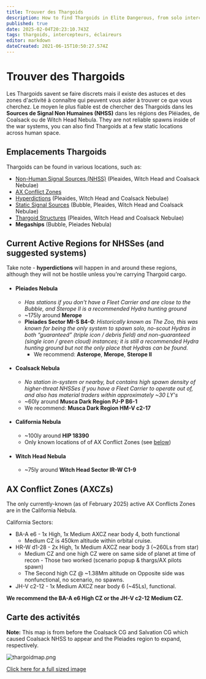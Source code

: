 ```yaml
---
title: Trouver des Thargoids
description: How to find Thargoids in Elite Dangerous, from solo interceptors to AX Conflict zones and everything in between
published: true
date: 2025-02-04T20:23:10.743Z
tags: thargoids, intercepteurs, éclaireurs
editor: markdown
dateCreated: 2021-06-15T10:50:27.574Z
---
```


# Trouver des Thargoids
Les Thargoids savent se faire discrets mais il existe des astuces et des zones d'activité à connaître qui peuvent vous aider à trouver ce que vous cherchez. Le moyen le plus fiable est de chercher des Thargoids dans les **Sources de Signal Non Humaines (NHSS)** dans les régions des Pléiades, de Coalsack ou de Witch Head Nebula. They are not reliable spawns inside of the war systems, you can also find Thargoids at a few static locations across human space.

## Emplacements Thargoids

Thargoids can be found in various locations, such as:
- [Non-Human Signal Sources (NHSS)](/en/nhss) (Pleaides, Witch Head and Coalsack Nebulae)
- [AX Conflict Zones](/en/finding-thargoids#ax-conflict-zones-axczs)
- [Hyperdictions](/en/hyperdictions) (Pleaides, Witch Head and Coalsack Nebulae)
- [Static Signal Sources](/en/static-signals) (Bubble, Pleaides, Witch Head and Coalsack Nebulae)
- [Thargoid Structures](https://canonn.science/codex/the-unknown-structure/?highlight=structure) (Pleaides, Witch Head and Coalsack Nebulae)
- **Megaships** (Bubble, Pleiades Nebula)

## Current Active Regions for NHSSes (and suggested systems)
Take note - **hyperdictions** will happen in and around these regions, although they will not be hostile unless you're carrying Thargoid cargo.
- #### **Pleiades Nebula**
  - *Has stations if you don't have a Fleet Carrier and are close to the Bubble, and Sterope II is a recommended Hydra hunting ground*
  - ~175ly around **Merope**
  - **Pleiades Sector MI-S B4-0**: *Historically known as The Zoo, this was known for being the only system to spawn solo, no-scout Hydras in both “guaranteed” (triple icon / debris field) and non-guaranteed (single icon / green cloud) instances; it is still a recommended Hydra hunting ground but not the only place that Hydras can be found.*
    - We recommend: **Asterope**, **Merope**, **Sterope II**
- #### **Coalsack Nebula**
  - *No station in-system or nearby, but contains high spawn density of higher-threat NHSSes if you have a Fleet Carrier to operate out of, and also has material traders within approximately ~30 LY's*
  - ~60ly around **Musca Dark Region PJ-P B6-1**
  - We recommend: **Musca Dark Region HM-V c2-17**
- #### **California Nebula**
    - ~100ly around **HIP 18390**
  - Only known locations of of AX Conflict Zones (see [below](/en/finding-thargoids#ax-conflict-zones-axczs))
- #### **Witch Head Nebula**
    - ~75ly around **Witch Head Sector IR-W C1-9**

## AX Conflict Zones (AXCZs)

The only currently-known (as of February 2025) active AX Conflicts Zones are in the California Nebula.

California Sectors:
- BA-A e6 - 1x High, 1x Medium AXCZ near body 4, both functional
    - Medium CZ is 450km altitude within orbital cruise.
- HR-W d1-28 - 2x High, 1x Medium AXCZ near body 3 (~260Ls from star)
    - Medium CZ and one high CZ were on same side of planet at time of recon - Those two worked (scenario popup & thargs/AX pilots spawn)
  - The Second high CZ @ ~1.38Mm altitude on Opposite side was nonfunctional, no scenario, no spawns.
- JH-V c2-12 - 1x Medium AXCZ near body 6 (~45Ls), functional.

**We recommend the BA-A e6 High CZ or the JH-V c2-12 Medium CZ.**

## Carte des activités
**Note:** This map is from before the Coalsack CG and Salvation CG which caused Coalsack NHSS to appear and the Pleiades region to expand, respectively.

![thargoidmap.png](/img/thargoidmap.png)

[Click here for a full sized image](https://cdn.discordapp.com/attachments/625989888432537611/854310144946208808/Thargoid_Activity_Map_v0.5.png)
